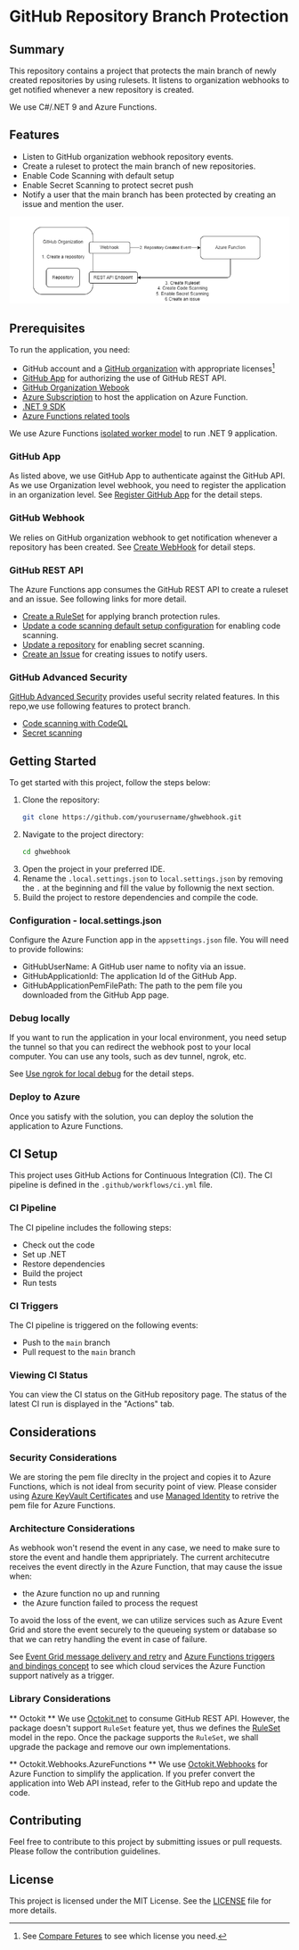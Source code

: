 # GitHub Repository Branch Protection

## Summary

This repository contains a project that protects the main branch of newly created repositories by using rulesets. It listens to organization webhooks to get notified whenever a new repository is created.

We use C#/.NET 9 and Azure Functions.

## Features

- Listen to GitHub organization webhook repository events.
- Create a ruleset to protect the main branch of new repositories.
- Enable Code Scanning with default setup
- Enable Secret Scanning to protect secret push
- Notify a user that the main branch has been protected by creating an issue and mention the user.

![Architecture](./assets/architecture-diagram.png)

## Prerequisites

To run the application, you need:

- GitHub account and a [GitHub organization](https://docs.github.com/en/organizations) with appropriate licenses[^1]
- [GitHub App](https://docs.github.com/en/developers/apps/building-github-apps/creating-a-github-app) for authorizing the use of GitHub REST API.
- [GitHub Organization Webook](https://docs.github.com/en/webhooks)
- [Azure Subscription](https://portal.azure.com) to host the application on Azure Function.
- [.NET 9 SDK](https://dotnet.microsoft.com/en-us/download/dotnet/9.0)
- [Azure Functions related tools](https://learn.microsoft.com/en-us/azure/azure-functions/functions-reference)

We use Azure Functions [isolated worker model](https://learn.microsoft.com/en-us/azure/azure-functions/dotnet-isolated-process-guide) to run .NET 9 application.

[^1]: See [Compare Fetures](https://github.com/pricing#compare-features) to see which license you need. 

### GitHub App

As listed above, we use GitHub App to authenticate against the GitHub API. As we use Organization level webhook, you need to register the application in an organization level. 
See [Register GitHub App](./RegisterGitHubApp.md) for the detail steps.

### GitHub Webhook

We relies on GitHub organization webhook to get notification whenever a repository has been created.
See [Create WebHook](./CreateWebHook.md) for detail steps.

### GitHub REST API

The Azure Functions app consumes the GitHub REST API to create a ruleset and an issue. See following links for more detail.

- [Create a RuleSet](https://docs.github.com/en/rest/repos/rules?apiVersion=2022-11-28#create-a-repository-ruleset) for applying branch protection rules.
- [Update a code scanning default setup configuration](https://docs.github.com/en/rest/code-scanning/code-scanning?apiVersion=2022-11-28#update-a-code-scanning-default-setup-configuration) for enabling code scanning.
- [Update a repository](https://docs.github.com/en/rest/repos/repos?apiVersion=2022-11-28#update-a-repository) for enabling secret scanning.
- [Create an Issue](https://docs.github.com/en/rest/issues/issues?apiVersion=2022-11-28#create-an-issue) for creating issues to notify users.

### GitHub Advanced Security

[GitHub Advanced Security](https://docs.github.com/en/enterprise-cloud@latest/get-started/learning-about-github/about-github-advanced-security) provides useful secrity related features. In this repo,we use following features to protect branch.

- [Code scanning with CodeQL](https://docs.github.com/en/enterprise-cloud@latest/code-security/code-scanning/introduction-to-code-scanning/about-code-scanning-with-codeql)
- [Secret scanning](https://docs.github.com/en/enterprise-cloud@latest/code-security/secret-scanning/introduction/about-secret-scanning)

## Getting Started

To get started with this project, follow the steps below:

1. Clone the repository:
    ```sh
    git clone https://github.com/yourusername/ghwebhook.git
    ```
1. Navigate to the project directory:
    ```sh
    cd ghwebhook
    ```
1. Open the project in your preferred IDE.
1. Rename the `.local.settings.json` to `local.settings.json` by removing the `.` at the beginning and fill the value by follownig the next section.
1. Build the project to restore dependencies and compile the code.

### Configuration - local.settings.json

Configure the Azure Function app in the `appsettings.json` file. You will need to provide followins:

- GitHubUserName: A GitHub user name to nofity via an issue.
- GitHubApplicationId: The application Id of the GitHub App.
- GitHubApplicationPemFilePath: The path to the pem file you downloaded from the GitHub App page.

### Debug locally

If you want to run the application in your local environment, you need setup the tunnel so that you can redirect the webhook post to your local computer. You can use any tools, such as dev tunnel, ngrok, etc.

See [Use ngrok for local debug](UseNgrok.md) for the detail steps.

### Deploy to Azure

Once you satisfy with the solution, you can deploy the solution the application to Azure Functions.

## CI Setup

This project uses GitHub Actions for Continuous Integration (CI). The CI pipeline is defined in the `.github/workflows/ci.yml` file.

### CI Pipeline

The CI pipeline includes the following steps:
- Check out the code
- Set up .NET
- Restore dependencies
- Build the project
- Run tests

### CI Triggers

The CI pipeline is triggered on the following events:
- Push to the `main` branch
- Pull request to the `main` branch

### Viewing CI Status

You can view the CI status on the GitHub repository page. The status of the latest CI run is displayed in the "Actions" tab.

## Considerations

### Security Considerations

We are storing the pem file direclty in the project and copies it to Azure Functions, which is not ideal from security point of view. Please consider using [Azure KeyVault Certificates](https://learn.microsoft.com/en-us/azure/key-vault/certificates/) and use [Managed Identity](https://learn.microsoft.com/en-us/azure/app-service/app-service-key-vault-references?tabs=azure-cli) to retrive the pem file for Azure Functions.

### Architecture Considerations

As webhook won't resend the event in any case, we need to make sure to store the event and handle them appripriately. The current architecutre receives the event directly in the Azure Function, that may cause the issue when:

- the Azure function no up and running
- the Azure function failed to process the request

To avoid the loss of the event, we can utilize services such as Azure Event Grid and store the event securely to the queueing system or database so that we can retry handling the event in case of failure.

See [Event Grid message delivery and retry](https://learn.microsoft.com/en-us/azure/event-grid/delivery-and-retry) and [Azure Functions triggers and bindings concept](https://learn.microsoft.com/en-us/azure/azure-functions/functions-triggers-bindings) to see which cloud services the Azure Function support natively as a trigger.

### Library Considerations

** Octokit **
We use [Octokit.net](https://github.com/octokit/octokit.net) to consume GitHub REST API. However, the package doesn't support `RuleSet` feature yet, thus we defines the [RuleSet](./Models/RuleSet/RuleSet.cs) model in the repo. Once the package supports the `RuleSet`, we shall upgrade the package and remove our own implementations.

** Octokit.Webhooks.AzureFunctions **
We use [Octokit.Webhooks](https://github.com/octokit/webhooks.net) for Azure Function to simplify the application. If you prefer convert the application into Web API instead, refer to the GitHub repo and update the code.

## Contributing
Feel free to contribute to this project by submitting issues or pull requests. Please follow the contribution guidelines.

## License
This project is licensed under the MIT License. See the [LICENSE](LICENSE) file for more details.
